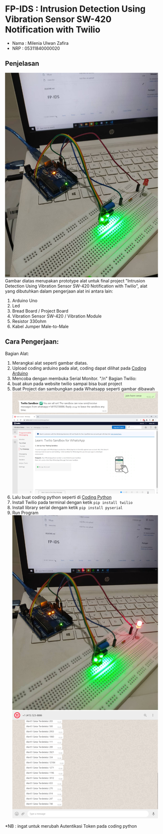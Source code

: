 # FP-IDS : Intrusion Detection Using Vibration Sensor SW-420 Notification with Twilio

  * Nama  : Milenia Ulwan Zafira 
  * NRP   : 05311840000020
  
## Penjelasan
![Prototype alat](https://github.com/MilenFifi/FP-IDS/blob/main/84482.jpg)
Gambar diatas merupakan prototype alat untuk final project "Intrusion Detection Using Vibration Sensor SW-420 Notification with Twilio", alat yang dibutuhkan dalam pengerjaan alat ini antara lain:
  1. Arduino Uno
  2. Led
  3. Bread Board / Project Board
  4. Vibration Sensor SW-420 / Vibration Module
  5. Resistor 330ohm
  6. Kabel Jumper Male-to-Male

## Cara Pengerjaan:
Bagian Alat:
1. Merangkai alat seperti gambar diatas.
2. Upload coding arduino pada alat, coding dapat dilihat pada [Coding Arduino](https://github.com/MilenFifi/FP-IDS/blob/main/meas.ino)
3. Mencoba dengan membuka Serial Monitor. "/n"
Bagian Twilio:
1. buat akun pada website twilio sampai bisa buat project
2. Buat Project dan sambungkan pada Whatsapp seperti gambar dibawah
![WA Twilio](https://github.com/MilenFifi/FP-IDS/blob/main/twilio%20join.PNG)
![Twilio WA](https://github.com/MilenFifi/FP-IDS/blob/main/twilio.PNG)
3. Lalu buat coding python seperti di [Coding Python](https://github.com/MilenFifi/FP-IDS/blob/main/Vib.py)
4. Install Twilio pada terminal dengan ketik ``pip install twilio``
5. Install library serial dengam ketik ``pip install pyserial``
6. Run Program
![Alat Getar](https://github.com/MilenFifi/FP-IDS/blob/main/84425.jpg)
![Deteksi](https://github.com/MilenFifi/FP-IDS/blob/main/Capture.PNG)

*NB : ingat untuk merubah Autentikasi Token pada coding python
